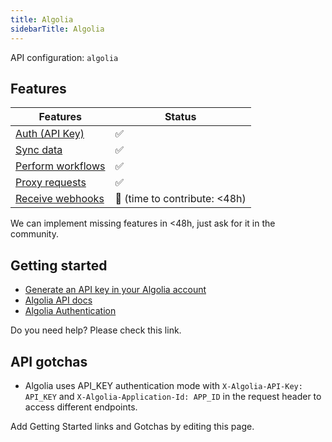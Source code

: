 ```yaml
---
title: Algolia
sidebarTitle: Algolia
---
```


API configuration: `algolia`

## Features

| Features | Status |
| - | - |
| [Auth (API Key)](/integrate/guides/authorize-an-api) | ✅ |
| [Sync data](/integrate/guides/sync-data-from-an-api) | ✅ |
| [Perform workflows](/integrate/guides/perform-workflows-with-an-api) | ✅ |
| [Proxy requests](/integrate/guides/proxy-requests-to-an-api) | ✅ |
| [Receive webhooks](/integrate/guides/receive-webhooks-from-an-api) | 🚫 (time to contribute: &lt;48h) |

We can implement missing features in &lt;48h, just ask for it in the community.

## Getting started

-   [Generate an API key in your Algolia account](https://www.algolia.com/doc/guides/security/api-keys/#create-and-manage-your-api-keys)
-   [Algolia API docs](https://www.algolia.com/doc/rest-api/search)
-   [Algolia Authentication](https://www.algolia.com/doc/rest-api/search/#authentication)

Do you need help? Please check this link.

## API gotchas

- Algolia uses API_KEY authentication mode with `X-Algolia-API-Key: API_KEY` and `X-Algolia-Application-Id: APP_ID` in the request header to access different endpoints.

Add Getting Started links and Gotchas by editing this page.
